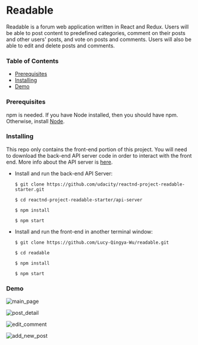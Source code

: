 # Readable

Readable is a forum web application written in React and Redux. Users will be able to post content to predefined categories, comment on their posts and other users' posts, and vote on posts and comments. Users will also be able to edit and delete posts and comments.

### Table of Contents
* [Prerequisites](#prerequisites)
* [Installing](#installing)
* [Demo](#demo)

### Prerequisites

npm is needed. If you have Node installed, then you should have npm. Otherwise, install [Node](https://nodejs.org/en/).

### Installing

This repo only contains the front-end portion of this project. You will need to download the back-end API server code in order to interact with the front end. More info about the API server is [here](https://github.com/udacity/reactnd-project-readable-starter/blob/master/README.md).


* Install and run the back-end API Server:


	```
	$ git clone https://github.com/udacity/reactnd-project-readable-starter.git

	$ cd reactnd-project-readable-starter/api-server

	$ npm install

	$ npm start

	```


* Install and run the front-end in another terminal window:


	```
	$ git clone https://github.com/Lucy-Qingya-Wu/readable.git

	$ cd readable

	$ npm install

	$ npm start
	```
### Demo

![main_page](https://user-images.githubusercontent.com/12717064/35478281-fa17d0a2-03a6-11e8-8560-061f42c2a3af.png)

![post_detail](https://user-images.githubusercontent.com/12717064/35478291-16aad96c-03a7-11e8-91d6-c88c76edd1a9.png)

![edit_comment](https://user-images.githubusercontent.com/12717064/35478331-0f38eb1e-03a8-11e8-99fc-8b679d7371d0.png)

![add_new_post](https://user-images.githubusercontent.com/12717064/35478300-34d8ca0c-03a7-11e8-8da2-41495d6f56a8.png)









